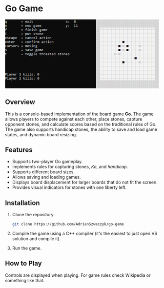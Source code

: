 # Go Game

![Go Game Screenshot](preview/game.png)

## Overview
This is a console-based implementation of the board game **Go**. The game allows players to compete against each other, place stones, capture opponent stones, and calculate scores based on the traditional rules of Go. The game also supports handicap stones, the ability to save and load game states, and dynamic board resizing.

## Features
- Supports two-player Go gameplay.
- Implements rules for capturing stones, *Ko*, and *handicap*.
- Supports different board sizes.
- Allows saving and loading games.
- Displays board displacement for larger boards that do not fit the screen.
- Provides visual indicators for stones with one liberty left.

## Installation
1. Clone the repository:
   ```sh
   git clone https://github.com/AdrianSzwaczyk/go-game
   ```
2. Compile the game using a C++ compiler (it's the easiest to just open VS solution and compile it).

3. Run the game.

## How to Play
Controls are displayed when playing. For game rules check Wikipedia or something like that.
